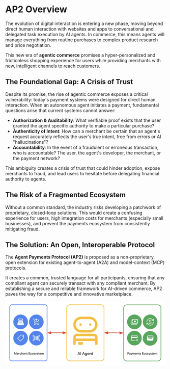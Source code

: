 # AP2 Overview

The evolution of digital interaction is entering a new phase, moving beyond
direct human interaction with websites and apps to conversational and delegated
task execution by AI agents. In commerce, this means agents will manage
everything from routine purchases to complex product research and price
negotiation.

This new era of **agentic commerce** promises a hyper-personalized and
frictionless shopping experience for users while providing merchants with new,
intelligent channels to reach customers.

## The Foundational Gap: A Crisis of Trust

Despite its promise, the rise of agentic commerce exposes a critical
vulnerability: today's payment systems were designed for direct human
interaction. When an autonomous agent initiates a payment, fundamental questions
arise that current systems cannot answer:

- **Authorization & Auditability**: What verifiable proof exists that the user
    granted the agent specific authority to make a particular purchase?
- **Authenticity of Intent**: How can a merchant be certain that an agent's
    request accurately reflects the user's true intent, free from errors or AI
    "hallucinations"?
- **Accountability**: In the event of a fraudulent or erroneous transaction,
    who is accountable? The user, the agent's developer, the merchant, or the
    payment network?

This ambiguity creates a crisis of trust that could hinder adoption, expose
merchants to fraud, and lead users to hesitate before delegating financial
authority to agents.

## The Risk of a Fragmented Ecosystem

Without a common standard, the industry risks developing a patchwork of
proprietary, closed-loop solutions. This would create a confusing experience for
users, high integration costs for merchants (especially small businesses), and
prevent the payments ecosystem from consistently mitigating fraud.

## The Solution: An Open, Interoperable Protocol

The **Agent Payments Protocol (AP2)** is proposed as a non-proprietary, open
extension for existing agent-to-agent (A2A) and model-context (MCP) protocols.

It creates a common, trusted language for all participants, ensuring that any
compliant agent can securely transact with any compliant merchant. By
establishing a secure and reliable framework for AI-driven commerce, AP2 paves
the way for a competitive and innovative marketplace.

![Agent Payments Protocol Graphic](../assets/ap2_graphic.png)
